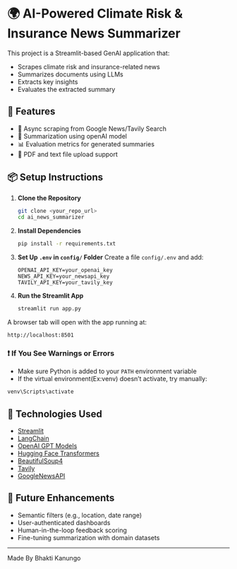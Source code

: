 # 🌍 AI-Powered Climate Risk & Insurance News Summarizer

This project is a Streamlit-based GenAI application that:
- Scrapes climate risk and insurance-related news
- Summarizes documents using LLMs
- Extracts key insights
- Evaluates the extracted summary

## 🚀 Features

- 🔎 Async scraping from Google News/Tavily Search
- 🧠 Summarization using openAI model
- 📊 Evaluation metrics for generated summaries
- 📄 PDF and text file upload support

## 📦 Setup Instructions

1. **Clone the Repository**
   ```bash
   git clone <your_repo_url>
   cd ai_news_summarizer
   ```

2. **Install Dependencies**
   ```bash
   pip install -r requirements.txt
   ```

3. **Set Up `.env` in `config/` Folder**
   Create a file `config/.env` and add:
   ```
   OPENAI_API_KEY=your_openai_key
   NEWS_API_KEY=your_newsapi_key
   TAVILY_API_KEY=your_tavily_key
   ```

4. **Run the Streamlit App**
   ```bash
   streamlit run app.py
   ```

A browser tab will open with the app running at:

```
http://localhost:8501
```

### ❗ If You See Warnings or Errors

- Make sure Python is added to your `PATH` environment variable
- If the virtual environment(Ex:venv) doesn’t activate, try manually:
```bash
venv\Scripts\activate
```
## 🤖 Technologies Used

- [Streamlit](https://streamlit.io/)
- [LangChain](https://www.langchain.com/)
- [OpenAI GPT Models](https://platform.openai.com/)
- [Hugging Face Transformers](https://huggingface.co/)
- [BeautifulSoup4](https://www.crummy.com/software/BeautifulSoup/)
- [Tavily](https://app.tavily.com)
- [GoogleNewsAPI](https://newsapi.org/s/google-news-api)

## 💬 Future Enhancements

- Semantic filters (e.g., location, date range)
- User-authenticated dashboards
- Human-in-the-loop feedback scoring
- Fine-tuning summarization with domain datasets

---

Made By Bhakti Kanungo
